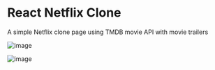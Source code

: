 # React Netflix Clone

A simple Netflix clone page using TMDB movie API with movie trailers

![image](https://github.com/fasilofficial/react-netflix-clone/assets/83868023/163ed50a-8ee5-497e-a047-56417883ec9b)

![image](https://github.com/fasilofficial/react-netflix-clone/assets/83868023/97dc63b8-d945-4e0d-a776-139f64c15cf6)


